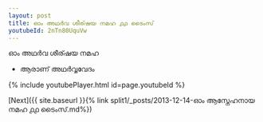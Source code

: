 ```yaml
---
layout: post
title: ഓം അഥർവ ശീര്ഷയ നമഹ ൧൧ ടൈംസ്
youtubeId: 2nTn80UquVw
---
```

 
 
 ഓം അഥർവ ശീര്ഷയ നമഹ 
 
 -  ആരാണ് അഥർവ്വവേദം 
 
  
 
  
 
 
 
 
 
 


{% include youtubePlayer.html id=page.youtubeId %}
 
[Next]({{ site.baseurl }}{% link  split1/_posts/2013-12-14-ഓം ആസ്നേഹനായ നമഹ ൧൧ ടൈംസ്.md%})
 
